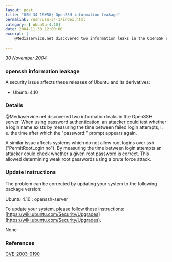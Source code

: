 ```yaml
---
layout: post
title: "USN-34-1&#58; OpenSSH information leakage"
permalink: /usn/usn-34-1/index.html
category: [ ubuntu-4.10]
date: 2004-11-30 12:00:00
excerpt: |
    @Mediaservice.net discovered two information leaks in the OpenSSH server. When using password authentication, an attacker could test whether a login name exists by measuring the time between failed login attempts, i. e. the time after which the &quot;password:&quot; prompt appears again.
    
--- 
```

 
 

*30 November 2004*

### openssh information leakage

A security issue affects these releases of Ubuntu and its derivatives:

* Ubuntu 4.10

### Details

@Mediaservice.net discovered two information leaks in the OpenSSH server. When using password authentication, an attacker could test whether a login name exists by measuring the time between failed login attempts, i. e. the time after which the &quot;password:&quot; prompt appears again.

A similar issue affects systems which do not allow root logins over ssh (&quot;PermitRootLogin no&quot;). By measuring the time between login attempts an attacker could check whether a given root password is correct. This allowed determining weak root passwords using a brute force attack.

### Update instructions

The problem can be corrected by updating your system to the following package version:

Ubuntu 4.10
 : openssh-server 

To update your system, please follow these instructions: [https://wiki.ubuntu.com/Security/Upgrades](https://wiki.ubuntu.com/Security/Upgrades).

None

### References

 
 [CVE-2003-0190](http://people.ubuntu.com/~ubuntu-security/cve/CVE-2003-0190)
 

